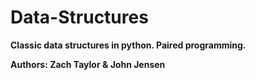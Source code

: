 # Data-Structures
**Classic data structures in python.  Paired programming.**

**Authors: Zach Taylor & John Jensen**
